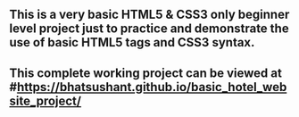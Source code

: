 ## This is a very basic HTML5 & CSS3 only beginner level project just to practice and demonstrate the use of basic HTML5 tags and CSS3 syntax.
## This complete working project can be viewed at #https://bhatsushant.github.io/basic_hotel_website_project/
